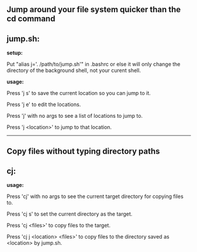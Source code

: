 ## Jump around your file system quicker than the cd command


## jump.sh:

**setup:**

 Put "alias j='. /path/to/jump.sh'" in .bashrc or else it will only 
 change the directory of the background shell, not your curent shell.

**usage:**

 Press 'j s' to save the current location so you can jump to it.

 Press 'j e' to edit the locations.

 Press 'j' with no args to see a list of locations to jump to.

 Press 'j \<location\>' to jump to that location.

---

## Copy files without typing directory paths


## cj:

**usage:**

 Press 'cj' with no args to see the current target directory for copying files to.

 Press 'cj s' to set the current directory as the target.

 Press 'cj \<files\>' to copy files to the target.

 Press 'cj j \<location\> \<files\>' to copy files to the directory saved as \<location\> by jump.sh.
